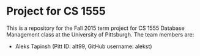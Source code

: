 # Project for CS 1555

This is a repository for the Fall 2015 term project for CS 1555 Database Management class at the University of Pittsburgh. The team members are:

* Aleks Tapinsh  (Pitt ID: alt99, GitHub username: alekst)


